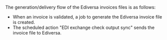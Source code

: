 The generation/delivery flow of the Ediversa invoices files is as follows:
- When an invoice is validated, a job to generate the Ediversa invoice file is created.
- The scheduled action "EDI exchange check output sync" sends the invoice file to
  Ediversa.
